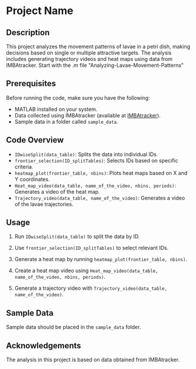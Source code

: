 # Project Name

## Description

This project analyzes the movement patterns of lavae in a petri dish, making decisions based on single or multiple attractive targets. The analysis includes generating trajectory videos and heat maps using data from IMBAtracker. 
Start with the .m file "Analyzing-Lavae-Movement-Patterns"

## Prerequisites

Before running the code, make sure you have the following:

- MATLAB installed on your system.
- Data collected using IMBAtracker (available at [IMBAtracker](https://doi.org/10.1098/rsob.220308)).
- Sample data in a folder called `sample_data`.

## Code Overview

- `IDwiseSplit(data_table)`: Splits the data into individual IDs.
- `frontier_selection(ID_splitTables)`: Selects IDs based on specific criteria.
- `heatmap_plot(frontier_table, nbins)`: Plots heat maps based on X and Y coordinates.
- `Heat_map_video(data_table, name_of_the_video, nbins, periods)`: Generates a video of the heat map.
- `Trajectory_video(data_table, name_of_the_video)`: Generates a video of the lavae trajectories.

## Usage

1. Run `IDwiseSplit(data_table)` to split the data by ID.

2. Use `frontier_selection(ID_splitTables)` to select relevant IDs.

3. Generate a heat map by running `heatmap_plot(frontier_table, nbins)`.

4. Create a heat map video using `Heat_map_video(data_table, name_of_the_video, nbins, periods)`.

5. Generate a trajectory video with `Trajectory_video(data_table, name_of_the_video)`.

## Sample Data

Sample data should be placed in the `sample_data` folder.

## Acknowledgements

The analysis in this project is based on data obtained from IMBAtracker.

